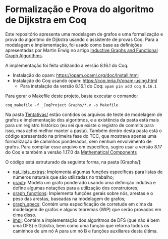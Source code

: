 # Formalização e Prova do algoritmo de Dijkstra em Coq

Este repositório apresenta uma modelagem de grafos e uma formalização e prova do algoritmo de Dijkstra usando o assistente de provas Coq. Para a modelagem e implementação, foi usado como base as definições apresentadas por Martin Erwig no artigo [Inductive Graphs and Functional Graph Algorithms](https://web.engr.oregonstate.edu/~erwig/papers/InductiveGraphs_JFP01.pdf).

A implementação foi feita utilizando a versão 8.16.1 do Coq.

- Instalação do opam: https://opam.ocaml.org/doc/Install.html
- Instalação do Coq usando opam: https://coq.inria.fr/opam-using.html
  - Para instalação da versão 8.16.1 do Coq: `opam pin add coq 8.16.1`

Para gerar o Makefile deste projeto, basta executar o comando:

`coq_makefile -f _CoqProject Graphs/*.v -o Makefile`

Na pasta [Tentativas/](./Tentativas/) estão contidos os arquivos de teste de modelagem de grafos e implementação dos algoritmos, e a existência da pasta está mais para um registro histórico (eu sei que existe o registro de commits para isso, mas achei melhor manter a pasta). Também dentro desta pasta está o código apresentado na primeira fase do TCC, que mostrava apenas uma formalização de caminhos ponderados, sem nenhum envolvimento de grafos. Para compilar esse arquivo em específico, sugiro usar a versão 8.17 do Coq e também a versão 1.17.0 da [Mathematical Components](https://math-comp.github.io/installation.html)

O código está estruturado da seguinte forma, na pasta [Graphs/]:

- [nat_lists_extras](./Graphs/nat_lists_extras.v): Implementa algumas funções específicas para listas de números naturais que são utilizadas no trabalho;
- [graph](./Graphs/graph.v): Modela um grafo ponderado usando uma definição indutiva e define algumas notações para a utilização dos construtores;
- [graph_functions](./Graphs/graph_functions.v): Implementa funções gerais sobre nós, arestas e o peso das arestas, baseadas na modelagem de grafos;
- [graph_specs](./Graphs/graph_specs.v): Contém uma especificação de corretude em cima da modelagem de grafos e alguns teoremas (WIP) que serão provados em cima disso.
- [impl](./Graphs/impl.v): Contém a implementação dos algoritmos de DFS (que não é bem uma DFS) e Dijkstra, bem como uma função que retorna todos os caminhos de um nó A para um nó B e funções auxiliares desta última.
